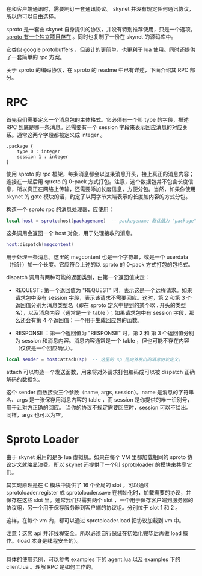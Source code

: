 在和客户端通讯时，需要制订一套通讯协议。 skynet 并没有规定任何通讯协议，所以你可以自由选择。

sproto 是一套由 skynet 自身提供的协议，并没有特别推荐使用，只是一个选项。[sproto 有一个独立项目存在](https://github.com/cloudwu/sproto) 。同时也复制了一份在 skynet 的源码库中。

它类似 google protobuffers ，但设计的更简单，也更利于 lua 使用。同时还提供了一套简单的 rpc 方案。

关于 sproto 的编码协议，在 sproto 的 readme 中已有详述，下面介绍其 RPC 部分。

RPC
====

首先我们需要定义一个消息包的主体格式。它必须有一个叫 type 的字段，描述 RPC 到底是哪一条消息。还需要有一个 session 字段来表示回应消息的对应关系。通常这两个字段都被定义成 integer 。

```
.package {
	type 0 : integer
	session 1 : integer
}
```

使用 sproto 的 rpc 框架，每条消息都会以这条消息开头，接上真正的消息内容；连接在一起后用 sproto 的 0-pack 方式打包。注意，这个数据包并不包含长度信息，所以真正在网络上传输，还需要添加长度信息，方便分包。当然，如果你使用 skynet 的 gate 模块的话，约定了以两字节大端表示的长度加内容的方式分包。

构造一个 sproto rpc 的消息处理器，应使用：
```lua
local host = sproto:host(packagename)  -- packagename 默认值为 "package" 即对应前面的 .package 类型。你也可以起别的名字。
```
这条调用会返回一个 host 对象，用于处理接收的消息。
```lua
host:dispatch(msgcontent)
```
用于处理一条消息。这里的 msgcontent 也是一个字符串，或是一个 userdata（指针）加一个长度。它应符合上述的以 sproto 的 0-pack 方式打包的包格式。

dispatch 调用有两种可能的返回类别，由第一个返回值决定：

* REQUEST : 第一个返回值为 "REQUEST" 时，表示这是一个远程请求。如果请求包中没有 session 字段，表示该请求不需要回应。这时，第 2 和第 3  个返回值分别为消息类型名（即在 sproto 定义中提到的某个以 . 开头的类型名），以及消息内容（通常是一个 table ）；如果请求包中有 session 字段，那么还会有第 4 个返回值：一个用于生成回应包的函数。

* RESPONSE ：第一个返回值为 "RESPONSE" 时，第 2 和 第 3 个返回值分别为 session 和消息内容。消息内容通常是一个 table ，但也可能不存在内容（仅仅是一个回应确认）。

```lua
local sender = host:attach(sp)  -- 这里的 sp 是向外发出的消息协议定义。
```
attach 可以构造一个发送函数，用来将对外请求打包编码成可以被 dispatch 正确解码的数据包。

这个 sender 函数接受三个参数（name, args, session）。name 是消息的字符串名、args 是一张保存用消息内容的 table ，而 session 是你提供的唯一识别号，用于让对方正确的回应。 当你的协议不规定需要回应时，session 可以不给出。同样，args 也可以为空。

Sproto Loader
=====

由于 skynet 采用的是多 lua 虚拟机。如果在每个 VM 里都加载相同的 sproto 协议定义就略显浪费。所以 skynet 还提供了一个叫 sprotoloader 的模块来共享它们。

其实现原理是在 C 模块中提供了 16 个全局的 slot ，可以通过 sprotoloader.register 或 sprotoloader.save 在初始化时，加载需要的协议，并保存在这些 slot 里。通常我们只需要两个 slot ，一个用于保存客户端到服务器的协议组，另一个用于保存服务器到客户端的协议组。分别位于 slot 1 和 2 。

这样，在每个 vm 内，都可以通过 sprotoloader.load 把协议加载到 vm 中。

注意：这套 api 并非线程安全。所以必须自行保证在初始化完毕后再做 load 操作。（load 本身是线程安全的）。

-----
具体的使用范例，可以参考 examples 下的 agent.lua 以及 examples 下的 client.lua 。理解 RPC 是如何工作的。
